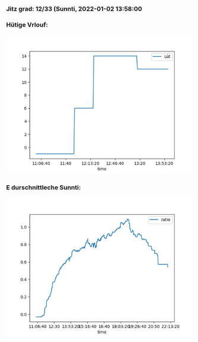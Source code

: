 ### Jitz grad: 12/33 (Sunnti, 2022-01-02 13:58:00

### Hütige Vrlouf:
![Graph](Today.png)

### E durschnittleche Sunnti:
![Graph](Sunnti.png)